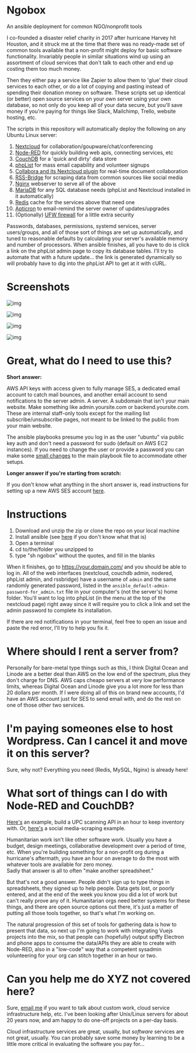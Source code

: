 # Ngobox
An ansible deployment for common NGO/nonprofit tools


I co-founded a disaster relief charity in 2017 after hurricane Harvey hit Houston, and it struck me at the time that there was
no ready-made set of common tools available that a non-profit might deploy for basic software functionality.  Invariably people in
similar situations wind up using an assortment of cloud services that don't talk to each other and end up costing them too much money.

Then they either pay a service like Zapier to allow them to 'glue' their cloud services to each other, or do a lot of copying and pasting 
instead of spending their donation money on software.  These scripts set up identical (or better) open source services on your own server 
using your own database, so not only do you keep all of your data secure, but you'll save money if you're paying for things like Slack, 
Mailchimp, Trello, website hosting, etc.


The scripts in this repository will automatically deploy the following on any Ubuntu Linux server:

1) <a href="https://nextcloud.com" target="_blank">Nextcloud</a> for collaboration/goupware/chat/conferencing
2) <a href="https://nodered.org/" target="_blank">Node-RED</a> for quickly building web apis, connecting services, etc
3) <a href="https://couchdb.apache.org/" target="_blank">CouchDB</a> for a 'quick and dirty' data store
4) <a href="https://www.phplist.com/" target="_blank">phpList</a> for mass email capability and volunteer signups
5) <a href="https://www.collaboraoffice.com/code/" target="_blank">Collabora and its Nextcloud plugin</a> for real-time document collaboration
6) <a href="https://github.com/RSS-Bridge/rss-bridge" target="_blank">RSS-Bridge</a> for scraping data from common sources like social media
7) <a href="https://www.nginx.com/" target="_blank">Nginx</a> webserver to serve all of the above
8) <a href="https://mariadb.org/" target="_blank">MariaDB</a> for any SQL database needs (phpList and Nextcloud installed in it automatically)
9) <a href="https://redis.io/" target="_blank">Redis</a> cache for the services above that need one
10) <a href="https://web.archive.org/web/20200511093541/http://manpages.ubuntu.com/manpages/bionic/man1/apticron.1.html" target="_blank">Apticron</a> to email-remind the server owner of updates/upgrades
11) (Optionally) <a href="https://launchpad.net/ufw" target="_blank">UFW firewall</a> for a little extra security

Passwords, databases, permissions, systemd services, server users/groups, and all of those sort of things are set up automatically, and
tuned to reasonable defaults by calculating your server's available memory and number of processors. When ansible finishes, all you have
to do is click a link on the phpList admin page to copy its database tables.  I'll try to automate that with a future update... the link 
is generated dynamically so will probably have to dig into the phpList API to get at it with cURL.

# Screenshots

![img](https://i.imgur.com/2vaDsOn.png)

![img](https://i.imgur.com/gs7qzC2.png)

![img](https://i.imgur.com/Gf3MyGB.png)

![img](https://i.imgur.com/AatGmKh.png)

# Great, what do I need to use this?

**Short answer:** 

AWS API keys with access given to fully manage SES, a dedicated email account to catch mail bounces, and another email account to send notifications to the server admin. A server. A subdomain that isn't your main website. Make something like admin.yoursite.com or backend.yoursite.com. These are internal staff-only tools except for the mailing list subscribe/unsubscribe pages, not meant to be linked to the public from your main website.

The ansible playbooks presume you log in as the user "ubuntu" via public key auth and don't need a password for sudo (default on AWS EC2 instances).  If you need to change the user or provide a password you can make some <a href="https://github.com/RNCTX/ngobox/wiki/Installing-if-you-need-a-password-for-ssh,-sudo" target="_blank">small changes</a> to the main playbook file to accommodate other setups.

**Longer answer if you're starting from scratch:**

If you don't know what anything in the short answer is, read instructions for setting up a new AWS SES account <a href="https://github.com/RNCTX/ngobox/wiki/AWS-SES-setup" target="_blank">here</a>.

# Instructions

1) Download and unzip the zip or clone the repo on your local machine
2) Install ansible (see <a href="https://github.com/RNCTX/ngobox/wiki/Installing-Ansible,-options-for-Windows-users" target="_blank">here</a> if you don't know what that is)
3) Open a terminal
4) cd to/the/folder you unzipped to
5) type "sh ngobox" without the quotes, and fill in the blanks

When it finishes, go to https://your.domain.com/ and you should be able to log in. All of the web interfaces (nextcloud, couchdb admin, nodered, phpList admin, and rssbridge) have a username of `admin` and the same randomly generated password, listed in the `ansible_default-admin-password-for_admin.txt` file in your computer's (not the server's) home folder. You'll want to log into phpList (in the menu at the top of the nextcloud page) right away since it will require you to click a link and set the admin password to complete its installation.

If there are red notifications in your terminal, feel free to open an issue and paste the red error, I'll try to help you fix it.


# Where should I rent a server from?

Personally for bare-metal type things such as this, I think Digital Ocean and Linode are a better deal than AWS on the low end of the spectrum, plus 
they don't charge for DNS. AWS caps cheapo servers at very low performance limits, whereas Digital Ocean and Linode give you a lot more for less than 20 dollars per month. 
If I were doing all of this on brand new accounts, I'd have an AWS account just for SES to send email with, and do the rest on one of those other two services.

# I'm paying someones else to host Wordpress.  Can I cancel it and move it on this server?

Sure, why not?  Everything you need (Redis, MySQL, Nginx) is already here!

# What sort of things can I do with Node-RED and CouchDB?

<a href="https://youtu.be/X5PuwbIEnUs" target="_blank">Here's</a> an example, build a UPC scanning API in an hour to keep inventory with. Or, 
<a href="https://youtu.be/CVVR8fgV_IA" target="_blank">here's</a> a social media-scraping example.

Humanitarian work isn't like other software work.  Usually you have a budget, design meetings, collaborative development over a period of time, etc. When you're
building something for a non-profit org during a hurricane's aftermath, you have an hour on average to do the most with whatever tools are available for zero money.  
Sadly that answer is all to often "make another spreadsheet."  

But that's not a good answer. People didn't sign up to type things in spreadsheets, they signed up to help people. Data gets lost, 
or poorly entered, and at the end of the week you know you did a lot of work but can't really prove any of it. Humanitarian orgs need better systems for these 
things, and there are open source options out there, it's just a matter of putting all those tools together, so that's what I'm working on.

The natural progression of this set of tools for gathering data is how to present that data, so next up I'm going to work with integrating Vuejs projects into the mix, so that
people can (hopefully) output spiffy Electron and phone apps to consume the data/APIs they are able to create with Node-RED, also in a "low-code" way that a competent sysadmin 
volunteering for your org can stitch together in an hour or two.

# Can you help me do XYZ not covered here?

Sure, <a href="mailto:admin@robertnclayton.net">email me</a> if you want to talk about custom work, cloud service infrastructure help, etc. I've been looking after Unix/Linux servers
for about 20 years now, and am happy to do one-off projects on a per-day basis. 

Cloud infrastructure services are great, usually, but *software* services are not great, usually.  You 
can probably save some money by learning to be a little more critical in evaluating the software you pay for...
